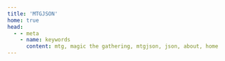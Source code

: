 ```yaml
---
title: 'MTGJSON'
home: true
head:
  - - meta
    - name: keywords
      content: mtg, magic the gathering, mtgjson, json, about, home
---
```

